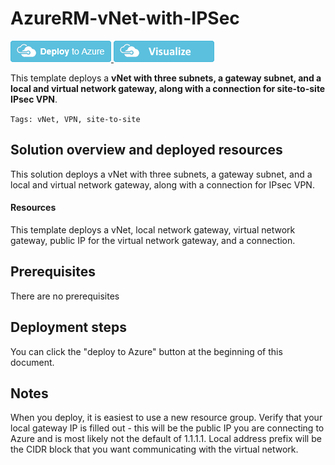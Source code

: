 # AzureRM-vNet-with-IPSec

<a href="https://portal.azure.com/#create/Microsoft.Template/uri/https%3A%2F%2Fraw.githubusercontent.com%2Foradcliffe%2FAzureRM-vNet-with-IPSec%2Fmaster%2Fazuredeploy.json" target="_blank">
<img src="https://raw.githubusercontent.com/Azure/azure-quickstart-templates/master/1-CONTRIBUTION-GUIDE/images/deploytoazure.png"/>
</a>
<a href="http://armviz.io/#/?load=https%3A%2F%2Fraw.githubusercontent.com%2Foradcliffe%2FAzureRM-vNet-with-IPSec%2Fmaster%2Fazuredeploy.json" target="_blank">
<img src="https://raw.githubusercontent.com/Azure/azure-quickstart-templates/master/1-CONTRIBUTION-GUIDE/images/visualizebutton.png"/>
</a>

This template deploys a **vNet with three subnets, a gateway subnet, and a local and virtual network gateway, along with a connection for site-to-site IPsec VPN**.

`Tags: vNet, VPN, site-to-site`

## Solution overview and deployed resources

This solution deploys a vNet with three subnets, a gateway subnet, and a local and virtual network gateway, along with a connection for IPsec VPN.

#### Resources

This template deploys a vNet, local network gateway, virtual network gateway, public IP for the virtual network gateway, and a connection.

## Prerequisites

There are no prerequisites

## Deployment steps

You can click the "deploy to Azure" button at the beginning of this document.

## Notes
When you deploy, it is easiest to use a new resource group.  Verify that your local gateway IP is filled out - this will be the public IP you are connecting to Azure and is most likely not the default of 1.1.1.1.  Local address prefix will be the CIDR block that you want communicating with the virtual network.


